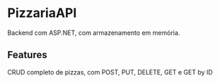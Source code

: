 # PizzariaAPI
Backend com ASP.NET, com armazenamento em memória.

## Features
CRUD completo de pizzas, com POST, PUT, DELETE, GET e GET by ID

